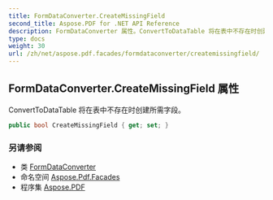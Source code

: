 ```yaml
---
title: FormDataConverter.CreateMissingField
second_title: Aspose.PDF for .NET API Reference
description: FormDataConverter 属性。ConvertToDataTable 将在表中不存在时创建所需字段
type: docs
weight: 30
url: /zh/net/aspose.pdf.facades/formdataconverter/createmissingfield/
---
```

## FormDataConverter.CreateMissingField 属性

ConvertToDataTable 将在表中不存在时创建所需字段。

```csharp
public bool CreateMissingField { get; set; }
```

### 另请参阅

* 类 [FormDataConverter](../)
* 命名空间 [Aspose.Pdf.Facades](../../../aspose.pdf.facades/)
* 程序集 [Aspose.PDF](../../../)